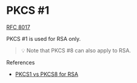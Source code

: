 # PKCS #1

[RFC 8017](https://datatracker.ietf.org/doc/html/rfc8017)

PKCS #1 is used for RSA only.

> 💡 Note that PKCS #8 can also apply to RSA.

References
* [PKCS1 vs PKCS8 for RSA](https://stackoverflow.com/questions/48958304/pkcs1-and-pkcs8-format-for-rsa-private-key)
